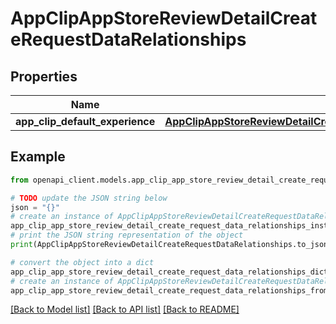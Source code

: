 # AppClipAppStoreReviewDetailCreateRequestDataRelationships


## Properties

Name | Type | Description | Notes
------------ | ------------- | ------------- | -------------
**app_clip_default_experience** | [**AppClipAppStoreReviewDetailCreateRequestDataRelationshipsAppClipDefaultExperience**](AppClipAppStoreReviewDetailCreateRequestDataRelationshipsAppClipDefaultExperience.md) |  | 

## Example

```python
from openapi_client.models.app_clip_app_store_review_detail_create_request_data_relationships import AppClipAppStoreReviewDetailCreateRequestDataRelationships

# TODO update the JSON string below
json = "{}"
# create an instance of AppClipAppStoreReviewDetailCreateRequestDataRelationships from a JSON string
app_clip_app_store_review_detail_create_request_data_relationships_instance = AppClipAppStoreReviewDetailCreateRequestDataRelationships.from_json(json)
# print the JSON string representation of the object
print(AppClipAppStoreReviewDetailCreateRequestDataRelationships.to_json())

# convert the object into a dict
app_clip_app_store_review_detail_create_request_data_relationships_dict = app_clip_app_store_review_detail_create_request_data_relationships_instance.to_dict()
# create an instance of AppClipAppStoreReviewDetailCreateRequestDataRelationships from a dict
app_clip_app_store_review_detail_create_request_data_relationships_from_dict = AppClipAppStoreReviewDetailCreateRequestDataRelationships.from_dict(app_clip_app_store_review_detail_create_request_data_relationships_dict)
```
[[Back to Model list]](../README.md#documentation-for-models) [[Back to API list]](../README.md#documentation-for-api-endpoints) [[Back to README]](../README.md)


